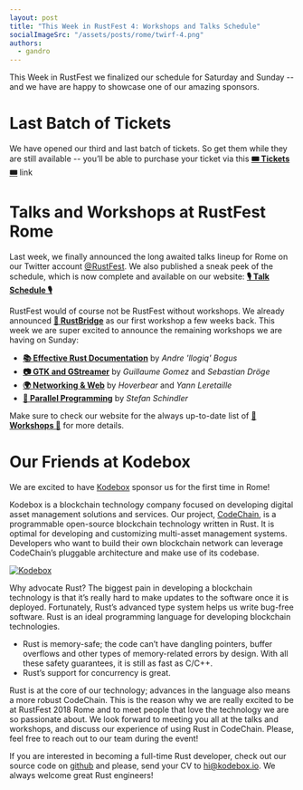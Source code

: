 ```yaml
---
layout: post
title: "This Week in RustFest 4: Workshops and Talks Schedule"
socialImageSrc: "/assets/posts/rome/twirf-4.png"
authors:
  - gandro
---
```


This Week in RustFest we finalized our schedule for Saturday and Sunday -- and we have are happy to showcase one of our amazing sponsors.

# Last Batch of Tickets

We have opened our third and last batch of tickets. So get them while they are still available -- you’ll be able to purchase your ticket via this <a href="https://ti.to/asquera-event-ug/rustfest-rome-2018/"><strong>🎟 Tickets 🎟</strong></a> link

# Talks and Workshops at RustFest Rome

Last week, we finally announced the long awaited talks lineup for Rome on our Twitter account [@RustFest](https://twitter.com/RustFest). We also published a sneak peek of the schedule, which is now complete and available on our website: <a href="https://rome.rustfest.eu/schedule/"><strong>🎙️ Talk Schedule 🎙️</strong></a>

RustFest would of course not be RustFest without workshops. We already announced [**🌉 RustBridge**](https://blog.rustfest.eu/rustbridge-rome) as our first workshop a few weeks back. This week we are super excited to announce the remaining workshops we are having on Sunday:

  - [**📚 Effective Rust Documentation**](https://rome.rustfest.eu/sessions/effective-rust-documentation) by *Andre 'llogiq' Bogus*
  - [**📷 GTK and GStreamer**](https://rome.rustfest.eu/sessions/gtk-gstreamer) by *Guillaume Gomez* and *Sebastian Dröge*
  - [**🌍 Networking & Web**](https://rome.rustfest.eu/sessions/networking-web) by *Hoverbear* and *Yann Leretaille*
  - [**🚀 Parallel Programming**](https://rome.rustfest.eu/sessions/parallel-programming) by *Stefan Schindler*

Make sure to check our website for the always up-to-date list of <a href="https://rome.rustfest.eu/workshops/"><strong>🏫 Workshops 🏫</strong></a> for more details.

# Our Friends at Kodebox

We are excited to have [Kodebox](https://codechain.io/) sponsor us for the first time in Rome!

Kodebox is a blockchain technology company focused on developing digital asset management solutions and services. Our project, [CodeChain](https://codechain.io/), is a programmable open-source blockchain technology written in Rust. It is optimal for developing and customizing multi-asset management systems. Developers who want to build their own blockchain network can leverage CodeChain’s pluggable architecture and make use of its codebase.

<a href="https://codechain.io" target="_blank">![Kodebox](https://rome.rustfest.eu/assets/sponsors/kodebox.png)</a>

Why advocate Rust? The biggest pain in developing a blockchain technology is that it’s really hard to make updates to the software once it is deployed. Fortunately, Rust’s advanced type system helps us write bug-free software. Rust is an ideal programming language for developing blockchain technologies.

  - Rust is memory-safe; the code can’t have dangling pointers, buffer overflows and other types of memory-related errors by design. With all these safety guarantees, it is still as fast as C/C++.
  - Rust’s support for concurrency is great.

Rust is at the core of our technology; advances in the language also means a more robust CodeChain. This is the reason why we are really excited to be at RustFest 2018 Rome and to meet people that love the technology we are so passionate about. We look forward to meeting you all at the talks and workshops, and discuss our experience of using Rust in CodeChain. Please, feel free to reach out to our team during the event!

If you are interested in becoming a full-time Rust developer, check out our source code on [github](https://github.com/CodeChain-io/codechain) and please, send your CV to [hi@kodebox.io](mailto:hi@kodebox.io). We always welcome great Rust engineers!
